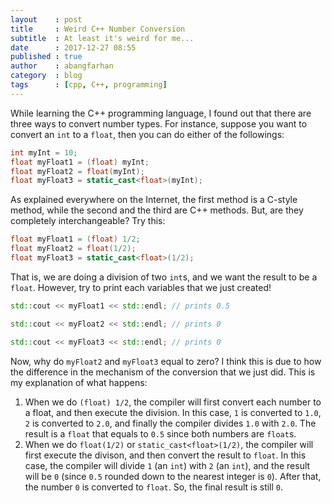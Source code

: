 ```yaml
---
layout    : post
title     : Weird C++ Number Conversion
subtitle  : At least it's weird for me...
date      : 2017-12-27 08:55
published : true
author    : abangfarhan
category  : blog
tags      : [cpp, C++, programming]
---
```


While learning the C++ programming language, I found out that there are three ways to convert number types. For instance, suppose you want to convert an `int` to a `float`, then you can do either of the followings:

```cpp
int myInt = 10;
float myFloat1 = (float) myInt;
float myFloat2 = float(myInt);
float myFloat3 = static_cast<float>(myInt);
```

As explained everywhere on the Internet, the first method is a C-style method, while the second and the third are C++ methods. But, are they completely interchangeable? Try this:

```cpp
float myFloat1 = (float) 1/2;
float myFloat2 = float(1/2);
float myFloat3 = static_cast<float>(1/2);
```

That is, we are doing a division of two `int`s, and we want the result to be a `float`. However, try to print each variables that we just created!

```cpp
std::cout << myFloat1 << std::endl; // prints 0.5

std::cout << myFloat2 << std::endl; // prints 0

std::cout << myFloat3 << std::endl; // prints 0
```

Now, why do `myFloat2` and `myFloat3` equal to zero? I think this is due to how the difference in the mechanism of the conversion that we just did. This is my explanation of what happens:

1. When we do `(float) 1/2`, the compiler will first convert each number to a float, and then execute the division. In this case, `1` is converted to `1.0`, `2` is converted to `2.0`, and finally the compiler divides `1.0` with `2.0`. The result is a `float` that equals to `0.5` since both numbers are `float`s.
2. When we do `float(1/2)` or `static_cast<float>(1/2)`, the compiler will first execute the divison, and then convert the result to `float`. In this case, the compiler will divide `1` (an `int`) with `2` (an `int`), and the result will be `0` (since `0.5` rounded down to the nearest integer is `0`). After that, the number `0` is converted to `float`. So, the final result is still `0`.
